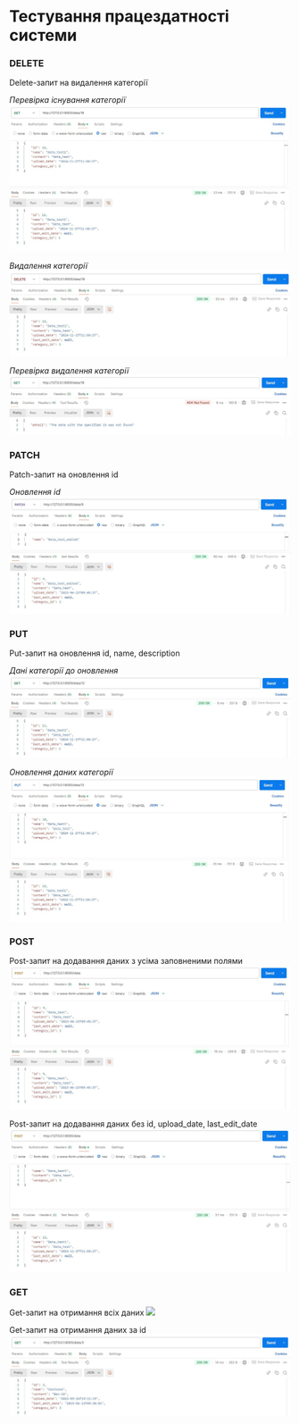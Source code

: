 # Тестування працездатності системи

### DELETE
Delete-запит на видалення категорії

*Перевірка існування категорії*
![](./images/getForDelete.jpg)

*Видалення категорії*
![](./images/delete.jpg)

*Перевірка видалення категорії*
![](./images/Delete_approved.jpg)

### PATCH
Patch-запит на оновлення id

*Оновлення id*
![](./images/PatchName.jpg)

### PUT
Put-запит на оновлення id, name, description

*Дані категорії до оновлення*
![](./images/GetForPut.jpg)

*Оновлення даних категорії*
![](./images/put.jpg)

### POST
Post-запит на додавання даних з усіма заповненими полями
![](./images/Filled_Post.jpg)

Post-запит на додавання даних без id, upload_date, last_edit_date
![](./images/NoIdPost.jpg)

### GET

Get-запит на отримання всіх даних
![](./images/getData.jpg)

Get-запит на отримання даних за id
![](./images/getDataId.jpg)

